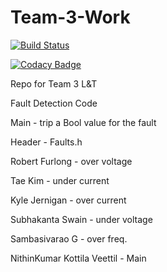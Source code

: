 # Team-3-Work
[![Build Status](https://travis-ci.com/Ksoccer/Team-3-Work.svg?branch=master)](https://travis-ci.com/Ksoccer/Team-3-Work)

[![Codacy Badge](https://app.codacy.com/project/badge/Grade/c43215ea540c406eb56d38a6ff702d7d)](https://www.codacy.com/manual/Ksoccer/Team-3-Work?utm_source=github.com&amp;utm_medium=referral&amp;utm_content=Ksoccer/Team-3-Work&amp;utm_campaign=Badge_Grade)

Repo for Team 3 L&amp;T


Fault Detection Code


Main - trip a Bool value for the fault


Header - Faults.h


Robert Furlong - over voltage



Tae Kim - under current




Kyle Jernigan - over current 




Subhakanta Swain - under voltage




Sambasivarao G - over freq.




NithinKumar Kottila Veettil - Main 
